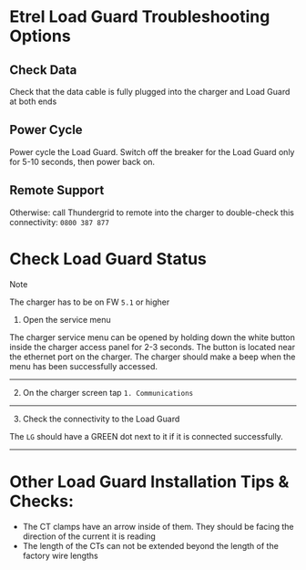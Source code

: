 # Etrel Load Guard Troubleshooting Options
## Check Data
Check that the data cable is fully plugged into the charger and Load Guard at both ends 

## Power Cycle
Power cycle the Load Guard. Switch off the breaker for the Load Guard only for 5-10 seconds, then power back on.  

## Remote Support
Otherwise: call Thundergrid to remote into the charger to double-check this connectivity: `0800 387 877`

# Check Load Guard Status
> [!NOTE]
> The charger has to be on FW `5.1` or higher
1. Open the service menu

The charger service menu can be opened by holding down the white button inside the charger access panel for 2-3 seconds. The button is located near the ethernet port on the charger. The charger should make a beep when the menu has been successfully accessed.
***
2. On the charger screen tap `1. Communications`

***
3. Check the connectivity to the Load Guard

The `LG` should have a GREEN dot next to it if it is connected successfully.
***

# Other Load Guard Installation Tips & Checks: 
* The CT clamps have an arrow inside of them. They should be facing the direction of the current it is reading 
* The length of the CTs can not be extended beyond the length of the factory wire lengths 
